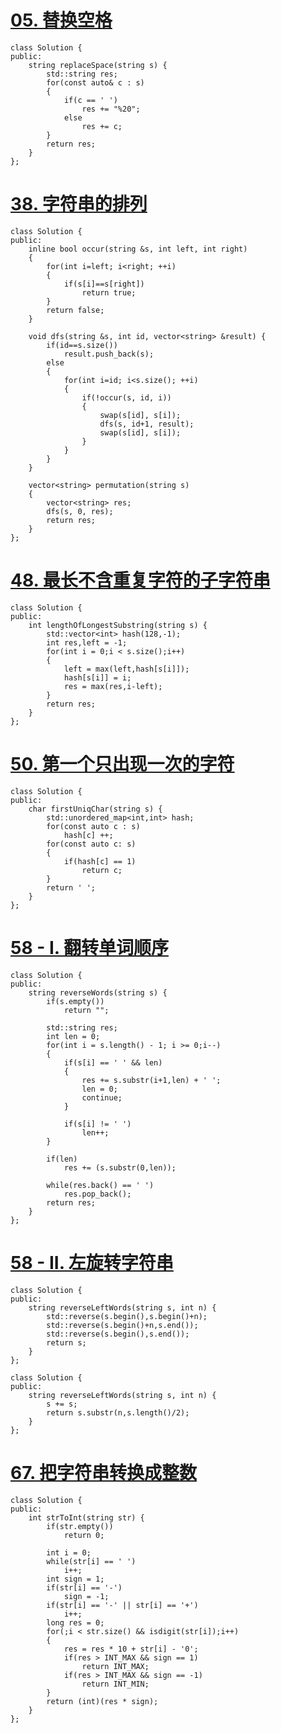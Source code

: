 # [ 05. 替换空格](https://leetcode-cn.com/problems/ti-huan-kong-ge-lcof/)

```
class Solution {
public:
    string replaceSpace(string s) {
        std::string res;
        for(const auto& c : s)
        {
            if(c == ' ')
                res += "%20";
            else
                res += c;
        }
        return res;
    }
};
```

# [38. 字符串的排列](https://leetcode-cn.com/problems/zi-fu-chuan-de-pai-lie-lcof/)

```
class Solution {
public:
    inline bool occur(string &s, int left, int right) 
    {
        for(int i=left; i<right; ++i) 
        {
            if(s[i]==s[right])
                return true;
        }
        return false;
    }

    void dfs(string &s, int id, vector<string> &result) {
        if(id==s.size()) 
            result.push_back(s);
        else 
        {
            for(int i=id; i<s.size(); ++i) 
            {
                if(!occur(s, id, i)) 
                {
                    swap(s[id], s[i]);
                    dfs(s, id+1, result);
                    swap(s[id], s[i]);
                }
            }
        }
    }

    vector<string> permutation(string s) 
    {
        vector<string> res;
        dfs(s, 0, res);
        return res;
    }
};
```

# [48. 最长不含重复字符的子字符串](https://leetcode-cn.com/problems/zui-chang-bu-han-zhong-fu-zi-fu-de-zi-zi-fu-chuan-lcof/)

```
class Solution {
public:
    int lengthOfLongestSubstring(string s) {
        std::vector<int> hash(128,-1);
        int res,left = -1;
        for(int i = 0;i < s.size();i++)
        {
            left = max(left,hash[s[i]]);
            hash[s[i]] = i;
            res = max(res,i-left);
        }
        return res;
    }
};
```

# [50. 第一个只出现一次的字符](https://leetcode-cn.com/problems/di-yi-ge-zhi-chu-xian-yi-ci-de-zi-fu-lcof/)

```
class Solution {
public:
    char firstUniqChar(string s) {
        std::unordered_map<int,int> hash;
        for(const auto c : s)
            hash[c] ++;
        for(const auto c: s)
        {
            if(hash[c] == 1)
                return c;
        }
        return ' ';
    }
};
```

# [58 - I. 翻转单词顺序](https://leetcode-cn.com/problems/fan-zhuan-dan-ci-shun-xu-lcof/)

```
class Solution {
public:
    string reverseWords(string s) {
        if(s.empty())
            return "";
        
        std::string res;
        int len = 0;
        for(int i = s.length() - 1; i >= 0;i--)
        {
            if(s[i] == ' ' && len)
            {
                res += s.substr(i+1,len) + ' ';
                len = 0;
                continue;
            }

            if(s[i] != ' ')
                len++;
        }

        if(len)
            res += (s.substr(0,len));
        
        while(res.back() == ' ')
            res.pop_back();
        return res;
    }
};
```

# [58 - II. 左旋转字符串](https://leetcode-cn.com/problems/zuo-xuan-zhuan-zi-fu-chuan-lcof/)

```
class Solution {
public:
    string reverseLeftWords(string s, int n) {
        std::reverse(s.begin(),s.begin()+n);
        std::reverse(s.begin()+n,s.end());
        std::reverse(s.begin(),s.end());
        return s;
    }
};
```

```
class Solution {
public:
    string reverseLeftWords(string s, int n) {
        s += s;
        return s.substr(n,s.length()/2);
    }
};
```

# [67. 把字符串转换成整数](https://leetcode-cn.com/problems/ba-zi-fu-chuan-zhuan-huan-cheng-zheng-shu-lcof/)

```
class Solution {
public:
    int strToInt(string str) {
		if(str.empty())
			return 0;
			
		int i = 0;
		while(str[i] == ' ')
			i++;
		int sign = 1;
		if(str[i] == '-')
			sign = -1;
		if(str[i] == '-' || str[i] == '+') 
			i++;
		long res = 0;
		for(;i < str.size() && isdigit(str[i]);i++)
		{
			res = res * 10 + str[i] - '0';
			if(res > INT_MAX && sign == 1)
				return INT_MAX;
			if(res > INT_MAX && sign == -1)
				return INT_MIN;
		}
		return (int)(res * sign);
    }
};
```


